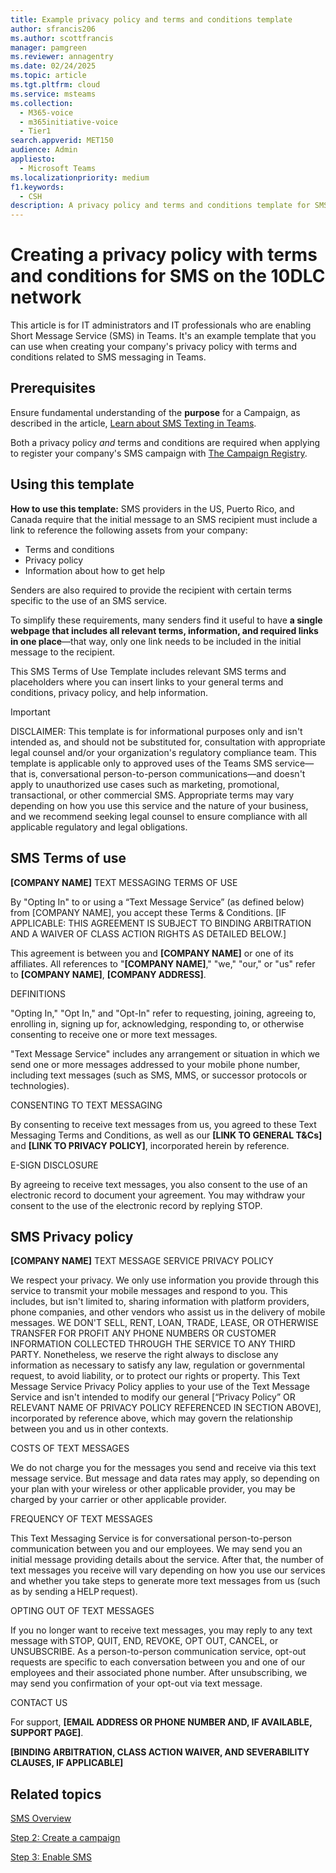 ```yaml
---
title: Example privacy policy and terms and conditions template
author: sfrancis206
ms.author: scottfrancis
manager: pamgreen
ms.reviewer: annagentry
ms.date: 02/24/2025
ms.topic: article
ms.tgt.pltfrm: cloud
ms.service: msteams
ms.collection:
  - M365-voice
  - m365initiative-voice
  - Tier1
search.appverid: MET150
audience: Admin
appliesto:
  - Microsoft Teams
ms.localizationpriority: medium
f1.keywords:
  - CSH
description: A privacy policy and terms and conditions template for SMS messaging in Microsoft Teams.
---
```


# Creating a privacy policy with terms and conditions for SMS on the 10DLC network

This article is for IT administrators and IT professionals who are enabling Short Message Service (SMS) in Teams. It's an example template that you can use when creating your company's privacy policy with terms and conditions related to SMS messaging in Teams.

## Prerequisites

Ensure fundamental understanding of the **purpose** for a Campaign, as described in the article, [Learn about SMS Texting in Teams](sms-overview.md).

Both a privacy policy *and* terms and conditions are required when applying to register your company's SMS campaign with [The Campaign Registry](https://www.campaignregistry.com/about/).

## Using this template

**How to use this template:** SMS providers in the US, Puerto Rico, and Canada require that the initial message to an SMS recipient must include a link to reference the following assets from your company:

- Terms and conditions
- Privacy policy
- Information about how to get help

Senders are also required to provide the recipient with certain terms specific to the use of an SMS service.

To simplify these requirements, many senders find it useful to have **a single webpage that includes all relevant terms, information, and required links in one place**&mdash;that way, only one link needs to be included in the initial message to the recipient.

This SMS Terms of Use Template includes relevant SMS terms and placeholders where you can insert links to your general terms and conditions, privacy policy, and help information.

> [!IMPORTANT]
> DISCLAIMER: This template is for informational purposes only and isn't intended as, and should not be substituted for, consultation with appropriate legal counsel and/or your organization's regulatory compliance team.  This template is applicable only to approved uses of the Teams SMS service&mdash;that is, conversational person-to-person communications&mdash;and doesn't apply to unauthorized use cases such as marketing, promotional, transactional, or other commercial SMS. Appropriate terms may vary depending on how you use this service and the nature of your business, and we recommend seeking legal counsel to ensure compliance with all applicable regulatory and legal obligations.

## SMS Terms of use

**[COMPANY NAME]** TEXT MESSAGING TERMS OF USE

By "Opting In" to or using a “Text Message Service” (as defined below) from [COMPANY NAME], you accept these Terms & Conditions. [IF APPLICABLE: THIS AGREEMENT IS SUBJECT TO BINDING ARBITRATION AND A WAIVER OF CLASS ACTION RIGHTS AS DETAILED BELOW.]

This agreement is between you and **[COMPANY NAME]** or one of its affiliates.  All references to "**[COMPANY NAME]**," "we," "our," or "us" refer to **[COMPANY NAME]**, **[COMPANY ADDRESS]**.  

DEFINITIONS 

"Opting In," "Opt In," and "Opt-In" refer to requesting, joining, agreeing to, enrolling in, signing up for, acknowledging, responding to, or otherwise consenting to receive one or more text messages. 

"Text Message Service" includes any arrangement or situation in which we send one or more messages addressed to your mobile phone number, including text messages (such as SMS, MMS, or successor protocols or technologies). 

CONSENTING TO TEXT MESSAGING 

By consenting to receive text messages from us, you agreed to these Text Messaging Terms and Conditions, as well as our **[LINK TO GENERAL T&Cs]** and **[LINK TO PRIVACY POLICY]**, incorporated herein by reference. 

E-SIGN DISCLOSURE 

By agreeing to receive text messages, you also consent to the use of an electronic record to document your agreement. You may withdraw your consent to the use of the electronic record by replying STOP. 

## SMS Privacy policy

**[COMPANY NAME]** TEXT MESSAGE SERVICE PRIVACY POLICY

We respect your privacy. We only use information you provide through this service to transmit your mobile messages and respond to you. This includes, but isn't limited to, sharing information with platform providers, phone companies, and other vendors who assist us in the delivery of mobile messages. WE DON'T SELL, RENT, LOAN, TRADE, LEASE, OR OTHERWISE TRANSFER FOR PROFIT ANY PHONE NUMBERS OR CUSTOMER INFORMATION COLLECTED THROUGH THE SERVICE TO ANY THIRD PARTY. Nonetheless, we reserve the right always to disclose any information as necessary to satisfy any law, regulation or governmental request, to avoid liability, or to protect our rights or property. This Text Message Service Privacy Policy applies to your use of the Text Message Service and isn't intended to modify our general [“Privacy Policy” OR RELEVANT NAME OF PRIVACY POLICY REFERENCED IN SECTION ABOVE], incorporated by reference above, which may govern the relationship between you and us in other contexts. 

COSTS OF TEXT MESSAGES 

We do not charge you for the messages you send and receive via this text message service. But message and data rates may apply, so depending on your plan with your wireless or other applicable provider, you may be charged by your carrier or other applicable provider. 

FREQUENCY OF TEXT MESSAGES 

This Text Messaging Service is for conversational person-to-person communication between you and our employees. We may send you an initial message providing details about the service.  After that, the number of text messages you receive will vary depending on how you use our services and whether you take steps to generate more text messages from us (such as by sending a HELP request).

OPTING OUT OF TEXT MESSAGES

If you no longer want to receive text messages, you may reply to any text message with STOP, QUIT, END, REVOKE, OPT OUT, CANCEL, or UNSUBSCRIBE. As a person-to-person communication service, opt-out requests are specific to each conversation between you and one of our employees and their associated phone number. After unsubscribing, we may send you confirmation of your opt-out via text message. 

CONTACT US 

For support, **[EMAIL ADDRESS OR PHONE NUMBER AND, IF AVAILABLE, SUPPORT PAGE]**.  

**[BINDING ARBITRATION, CLASS ACTION WAIVER, AND SEVERABILITY CLAUSES, IF APPLICABLE]**

## Related topics

[SMS Overview](sms-overview.md)

[Step 2: Create a campaign](sms-setup-campaign.md)

[Step 3: Enable SMS](sms-management.md)
